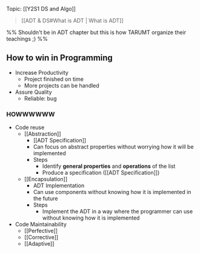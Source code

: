 Topic: [[Y2S1 DS and Algo]]

> [[ADT & DS#What is ADT | What is ADT]]

%% Shouldn't be in ADT chapter but this is how TARUMT organize their teachings ;) %%
## How to win in Programming
- Increase Productivity
	- Project finished on time
	- More projects can be handled
- Assure Quality
	- Reliable: bug
### HOWWWWWW
- Code reuse
	- [[Abstraction]]
		- [[ADT Specification]]
		- Can focus on abstract properties without worrying how it will be implemented
		- Steps
			- Identify **general properties** and **operations** of the list
			- Produce a specification ([[ADT Specification]])
	- [[Encapsulation]]
		- ADT Implementation
		- Can use components without knowing how it is implemented in the future
		- Steps
			- Implement the ADT in a way where the programmer can use without knowing how it is implemented
- Code Maintainability
	- [[Perfective]]
	- [[Corrective]]
	- [[Adaptive]]
